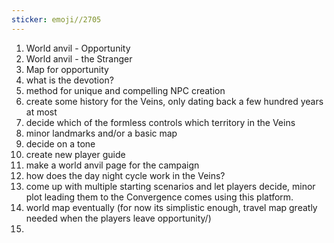 ```yaml
---
sticker: emoji//2705
---
```


1. World anvil - Opportunity 
2. World anvil - the Stranger
3. Map for opportunity
4. what is the devotion?
5. method for unique and compelling NPC creation 
6. create some history for the Veins, only dating back a few hundred years at most 
7. decide which of the formless controls which territory in the Veins 
8. minor landmarks and/or a basic map 
9. decide on a tone 
10. create new player guide 
11. make a world anvil page for the campaign 
12. how does the day night cycle work in the Veins?
13. come up with multiple starting scenarios and let players decide, minor plot leading them to the Convergence comes using this platform. 
14. world map eventually (for now its simplistic enough, travel map greatly needed when the players leave opportunity/)
15. 